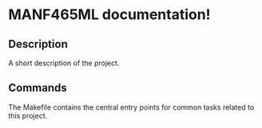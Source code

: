 # MANF465ML documentation!

## Description

A short description of the project.

## Commands

The Makefile contains the central entry points for common tasks related to this project.

